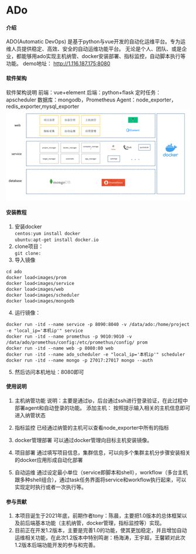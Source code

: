 # ADo

#### 介绍

ADO(Automatic DevOps) 是基于python与vue开发的自动化运维平台。专为运维人员提供稳定、高效、安全的自动运维功能平台。
无论是个人、团队、或是企业，都能够用ado实现主机纳管、docker安装部署、指标监控，自动脚本执行等功能。
demo地址：
http://1.116.187.175:8080

#### 软件架构
软件架构说明
前端：vue+element
后端：python+flask
定时任务：apscheduler
数据库：mongodb，Prometheus
Agent：node_exporter，redis_exporter,mysql_exporter
![img.png](img.png)

#### 安装教程

1. 安装docker  
`centos:yum install docker`  
`ubuntu:apt-get install docker.io`  
2. clone项目：  
`git clone:`  
3. 导入镜像  
```commandline
cd ado
docker load<images/prom
docker load<images/service
docker load<images/web
docker load<images/scheduler
docker load<images/mongodb
```
4. 运行镜像：
```commandline
docker run -itd --name service -p 8090:8040 -v /data/ado:/home/project -e "local_ip='本机ip'" service
docker run -itd --name promethus -p 9010:9010 -v /data/ado/promethus/config:/etc/promethus/config/ prom
docker run -itd --name web -p 8080:80 web
docker run -itd --name ado_scheduler -e "local_ip='本机ip'" scheduler
docker run -itd --name mongo -p 27017:27017 mongo --auth
```
5. 然后访问本机地址：8080即可


#### 使用说明

1. 主机纳管功能
说明：主要是通过ip，后台通过ssh进行登录验证，在此过程中部署agent和自动登录的功能。
添加主机：
按照提示输入相关的主机信息即可进入纳管状态
2. 指标监控
已经通过纳管的主机可以查看node_exporter中所有的指标

3. docker管理部署
可以通过docker管理向目标主机安装镜像。
4. 项目部署
通过填写项目信息，集群信息，可以向多个集群主机分步骤安装相关的docker应用形成自动化部署
5. 自动运维
通过设定最小单位（service即脚本和shell），workflow（多台主机跟多种shell组合），通过task任务界面将service和workflow执行起来，可以实现定时执行或者一次执行等。

#### 参与贡献

1. 本项目诞生于2021年底，前期作者tony：陈晨，主要把1.0版本的总体框架以及前后端基本功能（主机纳管，docker管理，指标监控等）实现。
2. 目前正在开发1.2版本，主要是完善1.0的功能，使其更加稳定，并且增加自动运维相关功能，在此次1.2版本中特别鸣谢：杨海涛，王宇超，王馨颖对此次1.2版本后端功能开发的参与和完善。



